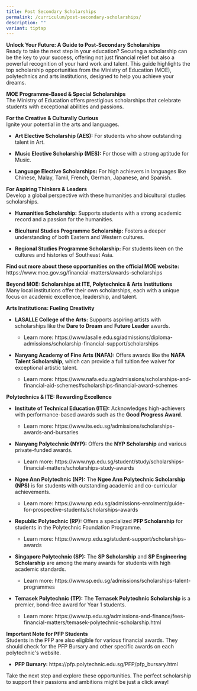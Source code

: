 ```yaml
---
title: Post Secondary Scholarships
permalink: /curriculum/post-secondary-scholarships/
description: ""
variant: tiptap
---
```

<p><strong>Unlock Your Future: A Guide to Post-Secondary Scholarships</strong>
<br>Ready to take the next step in your education? Securing a scholarship
can be the key to your success, offering not just financial relief but
also a powerful recognition of your hard work and talent. This guide highlights
the top scholarship opportunities from the Ministry of Education (MOE),
polytechnics and arts institutions, designed to help you achieve your dreams.</p>
<p><strong>MOE Programme-Based &amp; Special Scholarships</strong>
<br>The Ministry of Education offers prestigious scholarships that celebrate
students with exceptional abilities and passions.</p>
<p><strong>For the Creative &amp; Culturally Curious</strong>
<br>Ignite your potential in the arts and languages.</p>
<ul data-tight="true" class="tight">
<li>
<p><strong>Art Elective Scholarship (AES):</strong> For students who show
outstanding talent in Art.</p>
</li>
<li>
<p><strong>Music Elective Scholarship (MES):</strong> For those with a strong
aptitude for Music.</p>
</li>
<li>
<p><strong>Language Elective Scholarships:</strong> For high achievers in
languages like Chinese, Malay, Tamil, French, German, Japanese, and Spanish.</p>
</li>
</ul>
<p><strong>For Aspiring Thinkers &amp; Leaders</strong>
<br>Develop a global perspective with these humanities and bicultural studies
scholarships.</p>
<ul data-tight="true" class="tight">
<li>
<p><strong>Humanities Scholarship:</strong> Supports students with a strong
academic record and a passion for the humanities.</p>
</li>
<li>
<p><strong>Bicultural Studies Programme Scholarship:</strong> Fosters a deeper
understanding of both Eastern and Western cultures.</p>
</li>
<li>
<p><strong>Regional Studies Programme Scholarship:</strong> For students keen
on the cultures and histories of Southeast Asia.</p>
</li>
</ul>
<p><strong>Find out more about these opportunities on the official MOE website:</strong> 
<a rel="noopener noreferrer nofollow" target="_blank">https://www.moe.gov.sg/financial-matters/awards-scholarships</a>
</p>
<p><strong>Beyond MOE: Scholarships at ITE, Polytechnics &amp; Arts Institutions</strong>
<br>Many local institutions offer their own scholarships, each with a unique
focus on academic excellence, leadership, and talent.</p>
<p><strong>Arts Institutions: Fueling Creativity</strong>
</p>
<ul data-tight="true" class="tight">
<li>
<p><strong>LASALLE College of the Arts:</strong> Supports aspiring artists
with scholarships like the <strong>Dare to Dream</strong> and <strong>Future Leader</strong> awards.</p>
<ul data-tight="true" class="tight">
<li>
<p>Learn more: <a rel="noopener noreferrer nofollow" target="_blank">https://www.lasalle.edu.sg/admissions/diploma-admissions/scholarship-financial-support/scholarships</a>
</p>
</li>
</ul>
</li>
<li>
<p><strong>Nanyang Academy of Fine Arts (NAFA):</strong> Offers awards like
the <strong>NAFA Talent Scholarship</strong>, which can provide a full tuition
fee waiver for exceptional artistic talent.</p>
<ul data-tight="true" class="tight">
<li>
<p>Learn more: <a rel="noopener noreferrer nofollow" target="_blank">https://www.nafa.edu.sg/admissions/scholarships-and-financial-aid-schemes#scholarships-financial-award-schemes</a>
</p>
</li>
</ul>
</li>
</ul>
<p><strong>Polytechnics &amp; ITE: Rewarding Excellence</strong>
</p>
<ul data-tight="true" class="tight">
<li>
<p><strong>Institute of Technical Education (ITE):</strong> Acknowledges high-achievers
with performance-based awards such as the <strong>Good Progress Award</strong>.</p>
<ul data-tight="true" class="tight">
<li>
<p>Learn more: <a rel="noopener noreferrer nofollow" target="_blank">https://www.ite.edu.sg/admissions/scholarships-awards-and-bursaries</a>
</p>
</li>
</ul>
</li>
<li>
<p><strong>Nanyang Polytechnic (NYP):</strong> Offers the <strong>NYP Scholarship</strong> and
various private-funded awards.</p>
<ul data-tight="true" class="tight">
<li>
<p>Learn more: <a rel="noopener noreferrer nofollow" target="_blank">https://www.nyp.edu.sg/student/study/scholarships-financial-matters/scholarships-study-awards</a>
</p>
</li>
</ul>
</li>
<li>
<p><strong>Ngee Ann Polytechnic (NP):</strong> The <strong>Ngee Ann Polytechnic Scholarship (NPS)</strong> is
for students with outstanding academic and co-curricular achievements.</p>
<ul data-tight="true" class="tight">
<li>
<p>Learn more: <a rel="noopener noreferrer nofollow" target="_blank">https://www.np.edu.sg/admissions-enrolment/guide-for-prospective-students/scholarships-awards</a>
</p>
</li>
</ul>
</li>
<li>
<p><strong>Republic Polytechnic (RP):</strong> Offers a specialized <strong>PFP Scholarship</strong> for
students in the Polytechnic Foundation Programme.</p>
<ul data-tight="true" class="tight">
<li>
<p>Learn more: <a rel="noopener noreferrer nofollow" target="_blank">https://www.rp.edu.sg/student-support/scholarships-awards</a>
</p>
</li>
</ul>
</li>
<li>
<p><strong>Singapore Polytechnic (SP):</strong> The <strong>SP Scholarship</strong> and <strong>SP Engineering Scholarship</strong> are
among the many awards for students with high academic standards.</p>
<ul data-tight="true" class="tight">
<li>
<p>Learn more: <a rel="noopener noreferrer nofollow" target="_blank">https://www.sp.edu.sg/admissions/scholarships-talent-programmes</a>
</p>
</li>
</ul>
</li>
<li>
<p><strong>Temasek Polytechnic (TP):</strong> The <strong>Temasek Polytechnic Scholarship</strong> is
a premier, bond-free award for Year 1 students.</p>
<ul data-tight="true" class="tight">
<li>
<p>Learn more: <a rel="noopener noreferrer nofollow" target="_blank">https://www.tp.edu.sg/admissions-and-finance/fees-financial-matters/temasek-polytechnic-scholarship.html</a>
</p>
</li>
</ul>
</li>
</ul>
<p><strong>Important Note for PFP Students</strong>
<br>Students in the PFP are also eligible for various financial awards. They
should check for the PFP Bursary and other specific awards on each polytechnic's
website.</p>
<ul data-tight="true" class="tight">
<li>
<p><strong>PFP Bursary:</strong>  <a rel="noopener noreferrer nofollow" target="_blank">https://pfp.polytechnic.edu.sg/PFP/pfp_bursary.html</a>
</p>
</li>
</ul>
<p>Take the next step and explore these opportunities. The perfect scholarship
to support their passions and ambitions might be just a click away!</p>